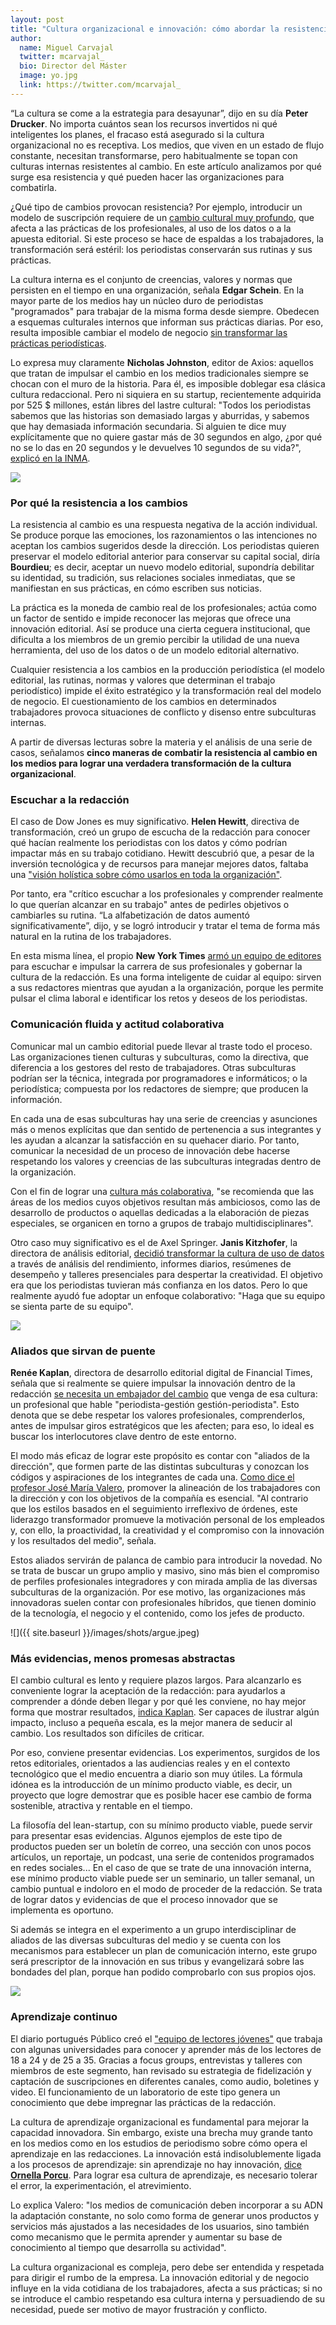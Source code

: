 ```yaml
---
layout: post
title: "Cultura organizacional e innovación: cómo abordar la resistencia al cambio en las redacciones"
author:
  name: Miguel Carvajal
  twitter: mcarvajal_
  bio: Director del Máster
  image: yo.jpg
  link: https://twitter.com/mcarvajal_
---
```

“La cultura se come a la estrategia para desayunar”, dijo en su día **Peter Drucker**. No importa cuántos sean los recursos invertidos ni qué inteligentes los planes, el fracaso está asegurado si la cultura organizacional no es receptiva. Los medios, que viven en un estado de flujo constante, necesitan transformarse, pero habitualmente se topan con culturas internas resistentes al cambio. En este artículo analizamos por qué surge esa resistencia y qué pueden hacer las organizaciones para combatirla.

¿Qué tipo de cambios provocan resistencia? Por ejemplo, introducir un modelo de suscripción requiere de un [cambio cultural muy profundo]( https://mip.umh.es/blog/2020/06/30/quien-gana-pierde-perfiles-profesionales-pago-contenidos/), que afecta a las prácticas de los profesionales, al uso de los datos o a la apuesta editorial. Si este proceso se hace de espaldas a los trabajadores, la transformación será estéril: los periodistas conservarán sus rutinas y sus prácticas.

La cultura interna es el conjunto de creencias, valores y normas que persisten en el tiempo en una organización, señala **Edgar Schein**. En la mayor parte de los medios hay un núcleo duro de periodistas "programados" para trabajar de la misma forma desde siempre. Obedecen a esquemas culturales internos que informan sus prácticas diarias. Por eso, resulta imposible cambiar el modelo de negocio [sin transformar las prácticas periodísticas](https://doi.org/10.1080/1461670X.2020.1854619). 

Lo expresa muy claramente **Nicholas Johnston**, editor de Axios: aquellos que tratan de impulsar el cambio en los medios tradicionales siempre se chocan con el muro de la historia. Para él, es imposible doblegar esa clásica cultura redaccional. Pero ni siquiera en su startup, recientemente adquirida por 525 $ millones, están libres del lastre cultural: "Todos los periodistas sabemos que las historias son demasiado largas y aburridas, y sabemos que hay demasiada información secundaria. Si alguien te dice muy explícitamente que no quiere gastar más de 30 segundos en algo, ¿por qué no se lo das en 20 segundos y le devuelves 10 segundos de su vida?", [explicó en la INMA]( https://inma.org/blogs/newsroom-initiative/post.cfm/axios-publisher-shares-lesson-learned-for-media-companies-journalists).

![](https://images.axios.com/-b8zEgbeZktbtP_tiLjxZCkw8Yk=/0x0:1920x1080/1920x1080/2022/11/09/1668022778986.png)

### Por qué la resistencia a los cambios

La resistencia al cambio es una respuesta negativa de la acción individual. Se produce porque las emociones, los razonamientos o las intenciones no aceptan los cambios sugeridos desde la dirección. Los periodistas quieren preservar el modelo editorial anterior para conservar su capital social, diría **Bourdieu**; es decir, aceptar un nuevo modelo editorial, supondría debilitar su identidad, su tradición, sus relaciones sociales inmediatas, que se manifiestan en sus prácticas, en cómo escriben sus noticias. 

La práctica es la moneda de cambio real de los profesionales; actúa como un factor de sentido e impide reconocer las mejoras que ofrece una innovación editorial. Así se produce una cierta ceguera institucional, que dificulta a los miembros de un gremio percibir la utilidad de una nueva herramienta, del uso de los datos o de un modelo editorial alternativo.

Cualquier resistencia a los cambios en la producción periodística (el modelo editorial, las rutinas, normas y valores que determinan el trabajo periodístico) impide el éxito estratégico y la transformación real del modelo de negocio. El cuestionamiento de los cambios en determinados trabajadores provoca situaciones de conflicto y disenso entre subculturas internas. 

A partir de diversas lecturas sobre la materia y el análisis de una serie de casos, señalamos **cinco maneras de combatir la resistencia al cambio en los medios para lograr una verdadera transformación de la cultura organizacional**.

### Escuchar a la redacción

El caso de Dow Jones es muy significativo. **Helen Hewitt**, directiva de transformación, creó un grupo de escucha de la redacción para conocer qué hacían realmente los periodistas con los datos y cómo podrían impactar más en su trabajo cotidiano. Hewitt descubrió que, a pesar de la inversión tecnológica y de recursos para manejar mejores datos, faltaba una ["visión holística sobre cómo usarlos en toda la organización"](https://inma.org/blogs/conference/post.cfm/media-companies-are-making-data-more-accessible-for-non-data-teams).

Por tanto, era "crítico escuchar a los profesionales y comprender realmente lo que querían alcanzar en su trabajo" antes de pedirles objetivos o cambiarles su rutina. “La alfabetización de datos aumentó significativamente”, dijo, y se logró introducir y tratar el tema de forma más natural en la rutina de los trabajadores.

En esta misma línea, el propio **New York Times** [armó un equipo de editores](https://www.nytco.com/press/introducing-our-newsroom-culture-and-careers-department/) para escuchar e impulsar la carrera de sus profesionales y gobernar la cultura de la redacción. Es una forma inteligente de cuidar al equipo: sirven a sus redactores mientras que ayudan a la organización, porque les permite pulsar el clima laboral e identificar los retos y deseos de los periodistas.

### Comunicación fluida y actitud colaborativa

Comunicar mal un cambio editorial puede llevar al traste todo el proceso. Las organizaciones tienen culturas y subculturas, como la directiva, que diferencia a los gestores del resto de trabajadores. Otras subculturas podrían ser la técnica, integrada por programadores e informáticos; o la periodística; compuesta por los redactores de siempre; que producen la información. 

En cada una de esas subculturas hay una serie de creencias y asunciones más o menos explícitas que dan sentido de pertenencia a sus integrantes y les ayudan a alcanzar la satisfacción en su quehacer diario. Por tanto, comunicar la necesidad de un proceso de innovación debe hacerse respetando los valores y creencias de las subculturas integradas dentro de la organización.

Con el fin de lograr una [cultura más colaborativa]( https://mip.umh.es/blog/2020/12/02/como-se-construye-la-innovacion-10-claves-organizacion-medios-digitales-sostenibilidad/), "se recomienda que las áreas de los medios cuyos objetivos resultan más ambiciosos, como las de desarrollo de productos o aquellas dedicadas a la elaboración de piezas especiales, se organicen en torno a grupos de trabajo multidisciplinares".

Otro caso muy significativo es el de Axel Springer. **Janis Kitzhofer**, la directora de análisis editorial, [decidió transformar la cultura de uso de datos](https://inma.org/blogs/conference/post.cfm/media-companies-are-making-data-more-accessible-for-non-data-teams) a través de análisis del rendimiento, informes diarios, resúmenes de desempeño y talleres presenciales para despertar la creatividad. El objetivo era que los periodistas tuvieran más confianza en los datos. Pero lo que realmente ayudó fue adoptar un enfoque colaborativo: "Haga que su equipo se sienta parte de su equipo".

![](https://variety.com/wp-content/uploads/2017/07/mergers-and-deals-placeholder.jpg?w=681&h=383&crop=1)

### Aliados que sirvan de puente

**Renée Kaplan**, directora de desarrollo editorial digital de Financial Times, señala que si realmente se quiere impulsar la innovación dentro de la redacción [se necesita un embajador del cambio](https://inma.org/blogs/newsroom-initiative/post.cfm/ft-shares-lessons-about-combining-the-newsroom-business) que venga de esa cultura: un profesional que hable "periodista-gestión gestión-periodista". Esto denota que se debe respetar los valores profesionales, comprenderlos, antes de impulsar giros estratégicos que les afecten; para eso, lo ideal es buscar los interlocutores clave dentro de este entorno.

El modo más eficaz de lograr este propósito es contar con "aliados de la dirección", que formen parte de las distintas subculturas y conozcan los códigos y aspiraciones de los integrantes de cada una. [Como dice el profesor José María Valero](https://mip.umh.es/blog/2020/12/02/como-se-construye-la-innovacion-10-claves-organizacion-medios-digitales-sostenibilidad/), promover la alineación de los trabajadores con la dirección y con los objetivos de la compañía es esencial. "Al contrario que los estilos basados en el seguimiento irreflexivo de órdenes, este liderazgo transformador promueve la motivación personal de los empleados y, con ello, la proactividad, la creatividad y el compromiso con la innovación y los resultados del medio", señala. 

Estos aliados servirán de palanca de cambio para introducir la novedad. No se trata de buscar un grupo amplio y masivo, sino más bien el compromiso de perfiles profesionales integradores y con mirada amplia de las diversas subculturas de la organización. Por ese motivo, las organizaciones más innovadoras suelen contar con profesionales híbridos, que tienen dominio de la tecnología, el negocio y el contenido, como los jefes de producto.

![]({{ site.baseurl }}/images/shots/argue.jpeg)

### Más evidencias, menos promesas abstractas

El cambio cultural es lento y requiere plazos largos. Para alcanzarlo es conveniente lograr la aceptación de la redacción: para ayudarlos a comprender a dónde deben llegar y por qué les conviene, no hay mejor forma que mostrar resultados, [indica Kaplan](https://inma.org/blogs/newsroom-initiative/post.cfm/ft-shares-lessons-about-combining-the-newsroom-business). Ser capaces de ilustrar algún impacto, incluso a pequeña escala, es la mejor manera de seducir al cambio. Los resultados son difíciles de criticar.

Por eso, conviene presentar evidencias. Los experimentos, surgidos de los retos editoriales, orientados a las audiencias reales y en el contexto tecnológico que el medio encuentra a diario son muy útiles. La fórmula idónea es la introducción de un mínimo producto viable, es decir, un proyecto que logre demostrar que es posible hacer ese cambio de forma sostenible, atractiva y rentable en el tiempo. 

La filosofía del lean-startup, con su mínimo producto viable, puede servir para presentar esas evidencias. Algunos ejemplos de este tipo de productos pueden ser un boletín de correo, una sección con unos pocos artículos, un reportaje, un podcast, una serie de contenidos programados en redes sociales... En el caso de que se trate de una innovación interna, ese mínimo producto viable puede ser un seminario, un taller semanal, un cambio puntual e indoloro en el modo de proceder de la redacción. Se trata de lograr datos y evidencias de que el proceso innovador que se implementa es oportuno.

Si además se integra en el experimento a un grupo interdisciplinar de aliados de las diversas subculturas del medio y se cuenta con los mecanismos para establecer un plan de comunicación interno, este grupo será prescriptor de la innovación en sus tribus y evangelizará sobre las bondades del plan, porque han podido comprobarlo con sus propios ojos. 

![](https://charlotte.axios.com/wp-content/uploads/2021/02/CMS-public-school-exodus.jpg)

### Aprendizaje continuo

El diario portugués Público creó el ["equipo de lectores jóvenes"](https://inma.org/blogs/conference/post.cfm/publico-implements-3-step-digital-innovation-process-shares-5-lessons-learned) que trabaja con algunas universidades para conocer y aprender más de los lectores de 18 a 24 y de 25 a 35. Gracias a focus groups, entrevistas y talleres con miembros de este segmento, han revisado su estrategia de fidelización y captación de suscripciones en diferentes canales, como audio, boletines y video. El funcionamiento de un laboratorio de este tipo genera un conocimiento que debe impregnar las prácticas de la redacción.

La cultura de aprendizaje organizacional es fundamental para mejorar la capacidad innovadora. Sin embargo, existe una brecha muy grande tanto en los medios como en los estudios de periodismo sobre cómo opera el aprendizaje en las redacciones. La innovación está indisolublemente ligada a los procesos de aprendizaje: sin aprendizaje no hay innovación, [dice **Ornella Porcu**](https://journals.sagepub.com/doi/pdf/10.1177/1464884917724596). Para lograr esa cultura de aprendizaje, es necesario tolerar el error, la experimentación, el atrevimiento. 

Lo explica Valero: "los medios de comunicación deben incorporar a su ADN la adaptación constante, no solo como forma de generar unos productos y servicios más ajustados a las necesidades de los usuarios, sino también como mecanismo que le permita aprender y aumentar su base de conocimiento al tiempo que desarrolla su actividad". 

La cultura organizacional es compleja, pero debe ser entendida y respetada para dirigir el rumbo de la empresa. La innovación editorial y de negocio influye en la vida cotidiana de los trabajadores, afecta a sus prácticas; si no se introduce el cambio respetando esa cultura interna y persuadiendo de su necesidad, puede ser motivo de mayor frustración y conflicto.